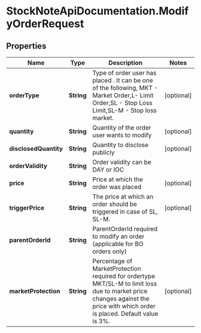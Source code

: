 # StockNoteApiDocumentation.ModifyOrderRequest

## Properties
Name | Type | Description | Notes
------------ | ------------- | ------------- | -------------
**orderType** | **String** | Type of order user has placed . It can be one of the following, MKT - Market Order,L- Limit Order,SL - Stop Loss Limit,SL-M - Stop loss market. | [optional] 
**quantity** | **String** | Quantity of the order user wants to modify | [optional] 
**disclosedQuantity** | **String** | Quantity to disclose publicly  | [optional] 
**orderValidity** | **String** | Order validity can be DAY or IOC | 
**price** | **String** | Price at which the order was placed | [optional] 
**triggerPrice** | **String** | The price at which an order should be triggered in case of SL, SL-M. | [optional] 
**parentOrderId** | **String** | ParentOrderId required to modify an order (applicable for BO orders only) | 
**marketProtection** | **String** | Percentage of MarketProtection required for ordertype MKT/SL-M to limit loss due to market price changes against the price with which order is placed. Default value is 3%. | [optional] 


